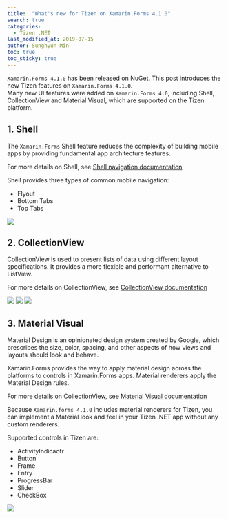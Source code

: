 ```yaml
---
title:  "What's new for Tizen on Xamarin.Forms 4.1.0"
search: true
categories:
  - Tizen .NET
last_modified_at: 2019-07-15
author: Sunghyun Min
toc: true
toc_sticky: true
---
```



`Xamarin.Forms 4.1.0` has been released on NuGet. This post introduces the new Tizen features on `Xamarin.Forms 4.1.0`. <br/>
Many new UI features were added on `Xamarin.Forms 4.0`, including Shell, CollectionView and Material Visual, which are supported on the Tizen platform.

## 1. Shell
The `Xamarin.Forms` Shell feature reduces the complexity of building mobile apps by providing fundamental app architecture features.

For more details on Shell, see [Shell navigation documentation](https://docs.microsoft.com/en-us/xamarin/xamarin-forms/app-fundamentals/shell/introduction)

Shell provides three types of common mobile navigation:
 - Flyout
 - Bottom Tabs
 - Top Tabs

![][shell]
 
## 2. CollectionView
CollectionView is used to present lists of data using different layout specifications. It provides a more flexible and performant alternative to ListView.

For more details on CollectionView, see [CollectionView documentation](https://docs.microsoft.com/en-us/xamarin/xamarin-forms/user-interface/collectionview/)<br/>

![][collectionview1]
![][collectionview2]
![][collectionview3]

## 3. Material Visual

Material Design is an opinionated design system created by Google, which prescribes the size, color, spacing, and other aspects of how views and layouts should look and behave.

Xamarin.Forms provides the way to apply material design across the platforms to controls in Xamarin.Forms apps. Material renderers apply the Material Design rules.

For more details on CollectionView, see [Material Visual documentation](https://docs.microsoft.com/en-us/xamarin/xamarin-forms/user-interface/visual/material-visual)

Because `Xamarin.forms 4.1.0` includes material renderers for Tizen, you can implement a Material look and feel in your Tizen .NET app without any custom renderers.

Supported controls in Tizen are:
 - ActivityIndicaotr
 - Button
 - Frame
 - Entry
 - ProgressBar
 - Slider
 - CheckBox <br/>

![][visual]
 
[shell]: {{site.url}}{{site.baseurl}}/assets/images/posts/whats-new-for-tizen-on-forms-410/shell.gif
[collectionview1]: {{site.url}}{{site.baseurl}}/assets/images/posts/whats-new-for-tizen-on-forms-410/collectionView.gif
[collectionview2]: {{site.url}}{{site.baseurl}}/assets/images/posts/whats-new-for-tizen-on-forms-410/collectionView2.gif
[collectionview3]: {{site.url}}{{site.baseurl}}/assets/images/posts/whats-new-for-tizen-on-forms-410/collectionView3.gif
[visual]: {{site.url}}{{site.baseurl}}/assets/images/posts/whats-new-for-tizen-on-forms-410/visual.gif
